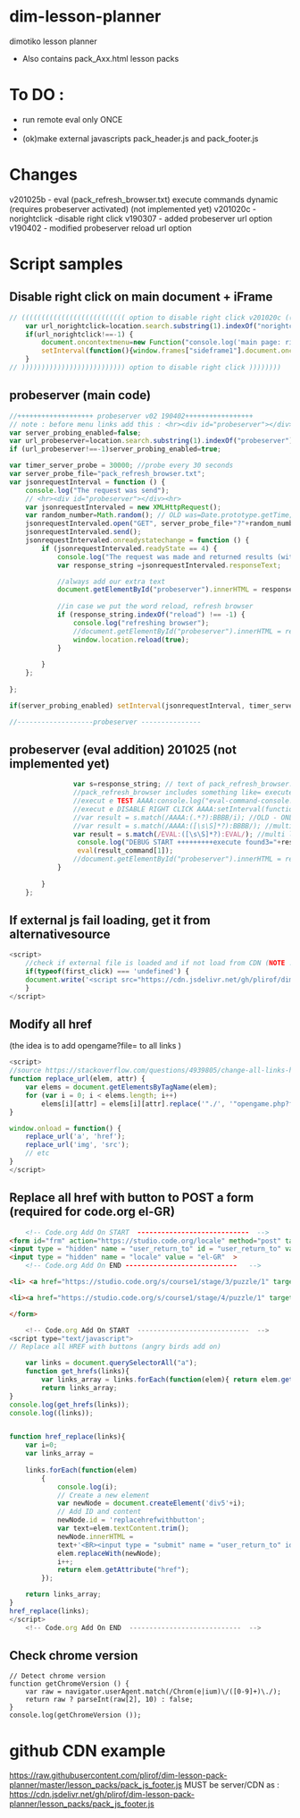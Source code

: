 # dim-lesson-planner
dimotiko lesson planner

 - Also contains pack_Axx.html lesson packs




# To DO :
- run remote eval only ONCE
-
- (ok)make external javascripts pack_header.js and pack_footer.js 




# Changes 
v201025b - eval (pack_refresh_browser.txt) execute commands dynamic (requires probeserver activated) (not implemented yet)
v201020c - norightclick -disable right click
v190307  - added probeserver url option
v190402  - modified probeserver reload url option


# Script samples
## Disable right click on main document + iFrame
```javascript
// (((((((((((((((((((((((((( option to disable right click v201020c ((((((((((
    var url_norightclick=location.search.substring(1).indexOf("norightclick");// != to -1 if we have this param
    if(url_norightclick!==-1) {
        document.oncontextmenu=new Function("console.log('main page: right-click-context menu -STOPPED');return false") ; //OK normal page Works  
        setInterval(function(){window.frames["sideframe1"].document.oncontextmenu = function(){console.log("setInterval sideframe1 :right click-DISABLED"); return false;}; }, 5000);
    }
// )))))))))))))))))))))))))) option to disable right click ))))))))
```

## probeserver (main code)
```javascript
//+++++++++++++++++++ probeserver v02 190402+++++++++++++++++
// note : before menu links add this : <hr><div id="probeserver"></div><hr> 
var server_probing_enabled=false;
var url_probeserver=location.search.substring(1).indexOf("probeserver");
if (url_probeserver!==-1)server_probing_enabled=true;

var timer_server_probe = 30000; //probe every 30 seconds
var server_probe_file="pack_refresh_browser.txt";
var jsonrequestInterval = function () {
    console.log("The request was send");
    // <hr><div id="probeserver"></div><hr> 
    var jsonrequestIntervaled = new XMLHttpRequest();
    var random_number=Math.random(); // OLD was=Date.prototype.getTime;
    jsonrequestIntervaled.open("GET", server_probe_file+"?"+random_number, true); // Date.prototype.getTime is used to avoid caching
    jsonrequestIntervaled.send();
    jsonrequestIntervaled.onreadystatechange = function () {
        if (jsonrequestIntervaled.readyState == 4) {
            console.log("The request was made and returned results (with random number="+random_number);
            var response_string =jsonrequestIntervaled.responseText;

            //always add our extra text
            document.getElementById("probeserver").innerHTML = response_string;
            
            //in case we put the word reload, refresh browser
            if (response_string.indexOf("reload") !== -1) {
                console.log("refreshing browser");
                //document.getElementById("probeserver").innerHTML = response_string;
                window.location.reload(true);
            }
            
        }
    };
    
};

if(server_probing_enabled) setInterval(jsonrequestInterval, timer_server_probe);

//-------------------probeserver ---------------
```

## probeserver (eval addition) 201025 (not implemented yet)
```javascript
                var s=response_string; // text of pack_refresh_browser.txt
                //pack_refresh_browser includes something like= execute AAAA:console.log("eval-command-console.log--hello");:BBBB 
                //execut e TEST AAAA:console.log("eval-command-console.log--hello");:BBBB
				//execut e DISABLE RIGHT CLICK AAAA:setInterval(function(){window.frames["sideframe1"].document.oncontextmenu = function(){console.log("setInterval sideframe1 :right click-DISABLED"); return false;}; }, 5000);document.oncontextmenu=new Function("console.log('main page: right-click-context menu -STOPPED');return false") ;console.log("Right click disabled");:BBBB
                //var result = s.match(/AAAA:(.*?):BBBB/i); //OLD - ONLY for single line
                //var result = s.match(/AAAA:([\s\S]*?):BBBB/); //multi line                
                var result = s.match(/EVAL:([\s\S]*?):EVAL/); //multi line                  
                 console.log("DEBUG START +++++++++execute found3="+result_command[1]+"DEBUG END------------------------");
                 eval(result_command[1]);
                //document.getElementById("probeserver").innerHTML = response_string;
            }            
            
        }
    };
``` 


## If external js fail loading, get it from alternativesource 

```javascript
<script>
    //check if external file is loaded and if not load from CDN (NOTE : also works on Firefox 17)
    if(typeof(first_click) === 'undefined') {
    document.write('<script src="https://cdn.jsdelivr.net/gh/plirof/dim-lesson-pack-planner/lesson_packs/pack_js_footer.js"><\/script>')
    }
</script>    
```

## Modify all href
(the idea is to add opengame?file= to all links )

```javascript
<script>
//source https://stackoverflow.com/questions/4939805/change-all-links-hrefs-urls-with-vanilla-javascript-regex
function replace_url(elem, attr) {
    var elems = document.getElementsByTagName(elem);
    for (var i = 0; i < elems.length; i++)
        elems[i][attr] = elems[i][attr].replace('"./', '"opengame.php?file=./');
}

window.onload = function() {
    replace_url('a', 'href');
    replace_url('img', 'src');
    // etc
}
</script>    
```

## Replace all href with button to POST a form (required for code.org el-GR)
```html
    <!-- Code.org Add On START  ----------------------------  -->
<form id="frm" action="https://studio.code.org/locale" method="post" target="newtab2" >
<input type = "hidden" name = "user_return_to" id = "user_return_to" value = "https://studio.code.org/s/course1/lessons/13/levels/1" / >
<input type = "hidden" name = "locale" value = "el-GR"  >
    <!-- Code.org Add On END ----------------------------   -->

<li> <a href="https://studio.code.org/s/course1/stage/3/puzzle/1" target="newtab2">1. Χαρούμενοι Χάρτες , 2. Κούνισέ το , 3. Παζλ: Μάθε την μεταφορά και </a></li>

<li><a href="https://studio.code.org/s/course1/stage/4/puzzle/1" target="newtab2"> 4. Λαβύρινθος angry-birds: Ακολουθία </a></li>

</form>
```


```javascript
    <!-- Code.org Add On START  ----------------------------  -->
<script type="text/javascript">
// Replace all HREF with buttons (angry birds add on)

    var links = document.querySelectorAll("a");
    function get_hrefs(links){
        var links_array = links.forEach(function(elem){ return elem.getAttribute("href"); });
        return links_array;
}
console.log(get_hrefs(links));
console.log((links));


function href_replace(links){
    var i=0;
    var links_array = 
    
    links.forEach(function(elem)
        { 
            console.log(i);
            // Create a new element
            var newNode = document.createElement('div5'+i);
            // Add ID and content
            newNode.id = 'replacehrefwithbutton';
            var text=elem.textContent.trim();
            newNode.innerHTML =
            text+'<BR><input type = "submit" name = "user_return_to" id = "user_return_to" value ='+elem.getAttribute("href")+' >'
            elem.replaceWith(newNode);
            i++;
            return elem.getAttribute("href");         
        });

    return links_array;
}
href_replace(links);
</script>
    <!-- Code.org Add On END  ----------------------------  -->  
```


## Check chrome version
	// Detect chrome version
	function getChromeVersion () {     
	    var raw = navigator.userAgent.match(/Chrom(e|ium)\/([0-9]+)\./);
	    return raw ? parseInt(raw[2], 10) : false;
	}
	console.log(getChromeVersion ());

# github CDN example
https://raw.githubusercontent.com/plirof/dim-lesson-pack-planner/master/lesson_packs/pack_js_footer.js
MUST be server/CDN as :
https://cdn.jsdelivr.net/gh/plirof/dim-lesson-pack-planner/lesson_packs/pack_js_footer.js



##